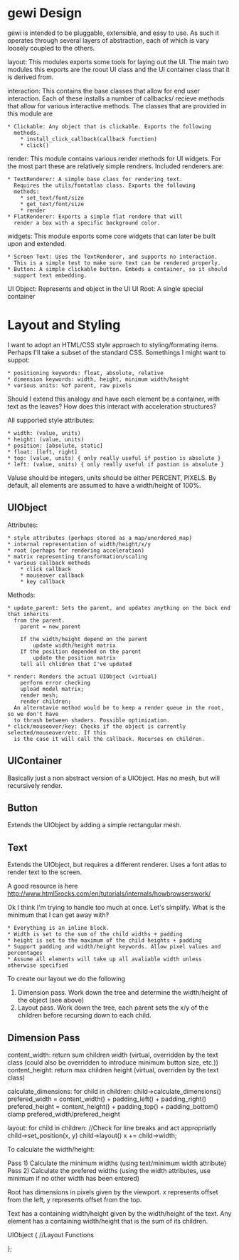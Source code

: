 gewi Design
===========

gewi is intended to be pluggable, extensible, and easy to use.
As such it operates through several layers of abstraction, each
of which is vary loosely coupled to the others.

layout: This modules exports some tools for laying out the UI.
The main two modules this exports are the roout UI class and 
the UI container class that it is derived from.

interaction: This contains the base classes that allow for end
user interaction. Each of these installs a number of callbacks/
recieve methods that allow for various interactive methods.
The classes that are provided in this module are

    * Clickable: Any object that is clickable. Exports the following
      methods.
        * install_click_callback(callback function)
        * click()

render: This module contains various render methods for UI widgets.
For the most part these are relatively simple rendrers. Included 
renderers are:

    * TextRenderer: A simple base class for rendering text.
      Requires the utils/fontatlas class. Exports the following
      methods:
        * set_text/font/size
        * get_text/font/size
        * render
    * FlatRenderer: Exports a simple flat rendere that will
      render a box with a specific background color.
      
widgets: This module exports some core widgets that can later be
built upon and extended.
    
    * Screen Text: Uses the TextRenderer, and supports no interaction.
      This is a simple test to make sure text can be rendered properly.
    * Button: A simple clickable button. Embeds a container, so it should
      support text embedding.
      
      

UI Object: Represents and object in the UI
UI Root: A single special container
    
    
Layout and Styling
==================

I want to adopt an HTML/CSS style approach to styling/formating items. Perhaps
I'll take a subset of the standard CSS. Somethings I might want to suppot:

    * positioning keywords: float, absolute, relative
    * dimension keywords: width, height, minimum width/height
    * various units: %of parent, raw pixels
    
Should I extend this analogy and have each element be a container, with text as 
the leaves? How does this interact with acceleration structures?

All supported style attributes:

    * width: (value, units)
    * height: (value, units)
    * position: [absolute, static]
    * float: [left, right]
    * top: (value, units) { only really useful if postion is absolute } 
    * left: (value, units) { only really useful if postion is absolute } 

Valuse should be integers, units should be either PERCENT, PIXELS. By default,
all elements are assumed to have a width/height of 100%.

UIObject
--------

Attributes:

    * style attributes (perhaps stored as a map/unordered_map)
    * internal representation of width/height/x/y
    * root (perhaps for rendering acceleration)
    * matrix representing transformation/scaling
    * various callback methods
        * click callback
        * mouseover callback
        * key callback
    
Methods:
    
    * update_parent: Sets the parent, and updates anything on the back end that inherits
      from the parent.
        parent = new_parent
        
        If the width/height depend on the parent
            update width/height matrix
        If the position depended on the parent
            update the position matrix
        tell all chlidren that I've updated
        
    * render: Renders the actual UIObject (virtual)
        perform error checking
        upload model matrix;
        render mesh; 
        render children;
      An alterntavie method would be to keep a render queue in the root, so we don't have
      to thrash between shaders. Possible optimization.
    * click/mouseover/key: Checks if the object is currently selected/mouseover/etc. If this
      is the case it will call the callback. Recurses on children.
        
UIContainer
-----------

Basically just a non abstract version of a UIObject. Has no mesh, but will recursively render.

Button
------

Extends the UIObject by adding a simple rectangular mesh.

Text
----

Extends the UIObject, but requires a different renderer. Uses a font atlas to render text
to the screen.

A good resource is here http://www.html5rocks.com/en/tutorials/internals/howbrowserswork/


Ok I think I'm trying to handle too much at once. Let's simplify. What is the minimum that I can get away with?

    * Everything is an inline block.
    * Width is set to the sum of the child widths + padding
    * height is set to the maximum of the child heights + padding
    * Support padding and width/height keywords. Allow pixel values and percentages
    * Assume all elements will take up all avaliable width unless otherwise specified
    
To create our layout we do the following

1) Dimension pass. Work down the tree and determine the width/height of the object (see above)
2) Layout pass. Work down the tree, each parent sets the x/y of the children before recursing down to each child.

Dimension Pass
--------------

content_width: return sum children width (virtual, overridden by the text class (could also be overridden to introduce minimum button size, etc.))
content_height: return max children height (virtual, overriden by the text class)

calculate_dimensions:
    for child in children:
        child->calculate_dimensions()
    prefered_width = content_width() + padding_left() + padding_right()
    prefered_height = content_height() + padding_top() + padding_bottom()
    clamp prefered_width/prefered_height
    
layout:
    for child in children:
        //Check for line breaks and act appropriatly
        child->set_position(x, y)
        child->layout()
        x += child->width;
        
To calculate the width/height:

Pass 1) Calculate the minimum widths (using text/minimum width attribute)
Pass 2) Calculate the prefered widths (using the width attributes, use minimum if no other width has been entered)


Root has dimensions in pixels given by the viewport. x represents offset from the left, y represents offset from the top.

Text has a containing width/height given by the width/height of the text. Any element has a containing width/height that
is the sum of its children. 

UIObject {
    //Layout Functions
    
};